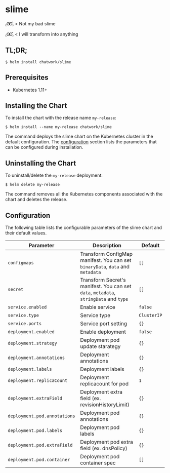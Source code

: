 # slime

₍Ꙭ̂₎ < Not my bad slime

₍Ꙭ̂₎ < I will transform into anything

## TL;DR;

```
$ helm install chatwork/slime
```

## Prerequisites

* Kubernetes 1.11+

## Installing the Chart


To install the chart with the release name `my-release`:

```
$ helm install --name my-release chatwork/slime
```

The command deploys the slime chart on the Kubernetes cluster in the default configuration. The [configuration](https://github.com/chatwork/charts/tree/master/slime#configuration) section lists the parameters that can be configured during installation.

## Uninstalling the Chart

To uninstall/delete the `my-release` deployment:

```
$ helm delete my-release
```

The command removes all the Kubernetes components associated with the chart and deletes the release.

## Configuration

The following table lists the configurable parameters of the slime chart and their default values.

|  Parameter | Description | Default |
| --- | --- | --- |
|  `configmaps` | Transform ConfigMap manifest. You can set `binaryData`, `data` and `metadata` | `[]` |
|  `secret` | Transform Secret's manifest. You can set `data`, `metadata`, `stringData` and `type` | `[]` |
| `service.enabled` | Enable service | `false` |
| `service.type` | Service type | `ClusterIP` |
| `service.ports` | Service port setting | `{} `|
| `deployment.enabled` | Enable deployment | `false` |
| `deployment.strategy` | Deployment pod update starategy | `{}` |
| `deployment.annotations` | Deployment annotations | `{}` |
| `deployment.labels` | Deployment labels | `{}` |
| `deployment.replicaCount` | Deployment replicacount for pod | `1`|
| `deployment.extraField` | Deployment extra field (ex. revisionHistoryLimit) | `{}`|
| `deployment.pod.annotations` | Deployment pod annotations | `{}`|
| `deployment.pod.labels` | Deployment pod labels | `{}`|
| `deployment.pod.extraField` | Deployment pod extra field (ex. dnsPolicy) | `{}`|
| `deployment.pod.container` | Deployment pod container spec | `[]`|
